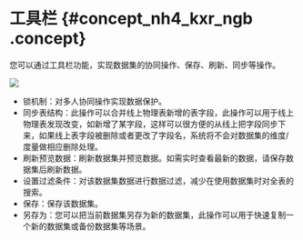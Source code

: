 # 工具栏 {#concept_nh4_kxr_ngb .concept}

您可以通过工具栏功能，实现数据集的协同操作、保存、刷新、同步等操作。

![](http://static-aliyun-doc.oss-cn-hangzhou.aliyuncs.com/assets/img/9093/15535828236891_zh-CN.png)

-   锁机制：对多人协同操作实现数据保护。
-   同步表结构：此操作可以合并线上物理表新增的表字段，此操作可以用于线上物理表发现改变，如新增了某字段，这样可以很方便的从线上把字段同步下来，如果线上表字段被删除或者更改了字段名，系统将不会对数据集的维度/度量做相应删除处理。
-   刷新预览数据：刷新数据集并预览数据。如需实时查看最新的数据，请保存数据集后刷新数据。
-   设置过滤条件：对该数据集数据进行数据过滤，减少在使用数据集时对全表的搜索。
-   保存：保存该数据集。
-   另存为：您可以把当前数据集另存为新的数据集，此操作可以用于快速复制一个新的数据集或备份数据集等场景。


